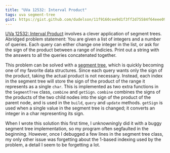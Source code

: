 ```yaml
---
title: "UVa 12532: Interval Product"
tags: uva segment-tree
gist: https://gist.github.com/dudelson/11f9160cee9d1f3ff2d75584f64eee09
---
```

[UVa 12532: Interval Product](https://uva.onlinejudge.org/external/125/p12532.pdf) involves a clever application of segment trees. Abridged problem statement: You are given a list of integers and a number of queries. Each query can either change one integer in the list, or ask for the sign of the product between a range of indicies. Print out a string with the answers to all the queries concatenated together.
<!--more-->
This problem can be solved with a [segment tree](http://www.geeksforgeeks.org/segment-tree-set-1-sum-of-given-range/), which is quickly becoming one of my favorite data structures. Since each query wants only the sign of the product, taking the actual product is not necessary. Instead, each index in the segment tree will store the sign of the product of the range it represents as a single `char`. This is implemented as two extra functions in the `SegmentTree` class, `combine` and `getSign`. `combine` combines the signs of the products of the two child nodes into the sign of the product of the parent node, and is used in the `build`, `query` and `update` methods. `getSign` is used when a single value in the segment tree is changed; it converts an integer in a char representing its sign. 

When I wrote this solution this first time, I unknowningly did it with a buggy segment tree implementation, so my program often segfaulted in the beginning. However, once I debugged a few lines in the segment tree class, my only other issue was forgetting about the 1-based indexing used by the problem, a detail I seem to be forgetting a lot.
